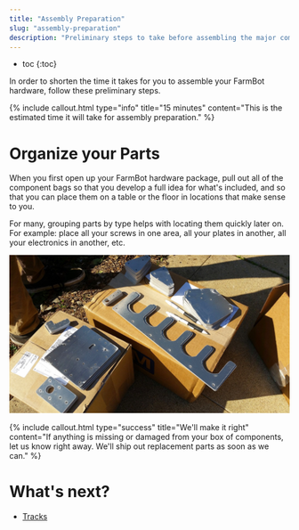 ```yaml
---
title: "Assembly Preparation"
slug: "assembly-preparation"
description: "Preliminary steps to take before assembling the major components of your FarmBot"
---
```


* toc
{:toc}

In order to shorten the time it takes for you to assemble your FarmBot hardware, follow these preliminary steps.

{%
include callout.html
type="info"
title="15 minutes"
content="This is the estimated time it will take for assembly preparation."
%}



# Organize your Parts

When you first open up your FarmBot hardware package, pull out all of the component bags so that you develop a full idea for what's included, and so that you can place them on a table or the floor in locations that make sense to you.

For many, grouping parts by type helps with locating them quickly later on. For example: place all your screws in one area, all your plates in another, all your electronics in another, etc.

![20150113_124656.jpg](_images/20150113_124656.jpg)



{%
include callout.html
type="success"
title="We'll make it right"
content="If anything is missing or damaged from your box of components, let us know right away. We'll ship out replacement parts as soon as we can."
%}


# What's next?

 * [Tracks](../tracks.md)
